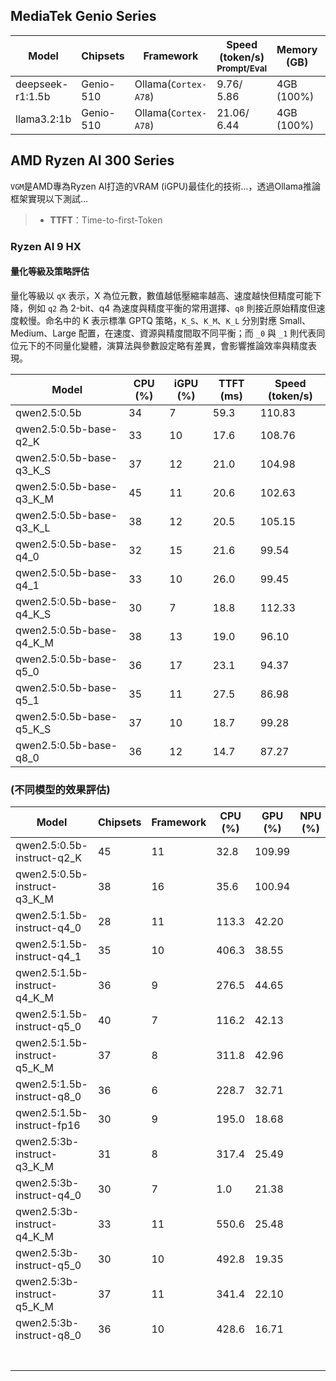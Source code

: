 ## MediaTek Genio Series
  
  | Model            |  Chipsets  |    Framework          |    Speed (token/s)<br><sub>Prompt/Eval |   Memory (GB) |  Power (Watt) |     Temp (°C)    |
  |------------------|------------|-----------------------|--------------------|---------------|---------------|------------------|
  | deepseek-r1:1.5b |  Genio-510 | Ollama(`Cortex-A78`)   |   9.76/ 5.86      | 4GB (100%)    |               |                  |
  | llama3.2:1b      |  Genio-510 | Ollama(`Cortex-A78`)   |   21.06/ 6.44     | 4GB (100%)    |               |                  |

## AMD Ryzen AI 300 Series

`VGM`是AMD專為Ryzen AI打造的VRAM (iGPU)最佳化的技術...，透過Ollama推論框架實現以下測試...


> * **TTFT**：Time-to-first-Token

### Ryzen AI 9 HX

#### 量化等級及策略評估

  量化等級以 `qX` 表示，X 為位元數，數值越低壓縮率越高、速度越快但精度可能下降，例如 `q2` 為 2-bit、q4 為速度與精度平衡的常用選擇、`q8` 則接近原始精度但速度較慢。命名中的 K 表示標準 GPTQ 策略，`K_S`、`K_M`、`K_L` 分別對應 Small、Medium、Large 配置，在速度、資源與精度間取不同平衡；而 `_0` 與 `_1` 則代表同位元下的不同量化變體，演算法與參數設定略有差異，會影響推論效率與精度表現。

| Model                         |  CPU (%) | iGPU (%) |  TTFT (ms) |  Speed (token/s)  |
|-------------------------------|----------|----------|---------------|------------|
| qwen2.5:0.5b                  |    34    |    7     |        59.3   | 110.83     |
| qwen2.5:0.5b-base-q2_K        |    33    |   10     |        17.6   | 108.76     |
| qwen2.5:0.5b-base-q3_K_S      |    37    |   12     |        21.0   | 104.98     |
| qwen2.5:0.5b-base-q3_K_M      |    45    |   11     |         20.6  | 102.63     |  
| qwen2.5:0.5b-base-q3_K_L      |    38    |   12     |        20.5   | 105.15     |
| qwen2.5:0.5b-base-q4_0        |    32    |   15     |        21.6   |  99.54     |
| qwen2.5:0.5b-base-q4_1        |    33    |   10     |        26.0   |  99.45     |
| qwen2.5:0.5b-base-q4_K_S      |    30    |    7     |         18.8  | 112.33     |
| qwen2.5:0.5b-base-q4_K_M      |    38    |   13     |        19.0   |  96.10     |
| qwen2.5:0.5b-base-q5_0        |    36    |   17     |        23.1   |  94.37     |
| qwen2.5:0.5b-base-q5_1        |    35    |   11     |        27.5   |  86.98     |
| qwen2.5:0.5b-base-q5_K_S      |    37    |   10     |        18.7   |  99.28     |
| qwen2.5:0.5b-base-q8_0        |    36    |   12     |        14.7   |  87.27     |
    
### (不同模型的效果評估)

  | Model                        |  Chipsets  |  Framework  |  CPU (%) | GPU (%) | NPU (%) |  TTFT (ms) |  Speed (token/s)  |
  |------------------------------|------------|-------------|----------|---------|---------|---------------|------------|
  | qwen2.5:0.5b-instruct-q2_K    |    45    |   11     |        32.8   | 109.99     |
  | qwen2.5:0.5b-instruct-q3_K_M  |    38    |   16     |        35.6   | 100.94     |
  | qwen2.5:1.5b-instruct-q4_0    |    28    |   11     |       113.3   |  42.20     |  
  | qwen2.5:1.5b-instruct-q4_1    |    35    |   10     |       406.3   |  38.55     |
  | qwen2.5:1.5b-instruct-q4_K_M  |    36    |    9     |       276.5   |  44.65     |
  | qwen2.5:1.5b-instruct-q5_0    |    40    |    7     |       116.2   |  42.13     |
  | qwen2.5:1.5b-instruct-q5_K_M  |    37    |    8     |       311.8   |  42.96     |
  | qwen2.5:1.5b-instruct-q8_0    |    36    |    6     |       228.7   |  32.71     |
  | qwen2.5:1.5b-instruct-fp16    |    30    |    9     |       195.0   |  18.68     |
  | qwen2.5:3b-instruct-q3_K_M    |    31    |    8     |       317.4   |  25.49     |
  | qwen2.5:3b-instruct-q4_0      |    30    |    7     |       1.0     |  21.38     |
  | qwen2.5:3b-instruct-q4_K_M    |    33    |   11     |       550.6   |  25.48     |
  | qwen2.5:3b-instruct-q5_0      |    30    |   10     |       492.8   |  19.35     |
  | qwen2.5:3b-instruct-q5_K_M    |    37    |   11     |       341.4   |  22.10     |
  | qwen2.5:3b-instruct-q8_0      |    36    |   10     |       428.6   |  16.71     |
  |   |        |        |                 |     |
  |   |        |        |                 |     |
  |   |        |        |                 |     |
  |   |        |        |                 |     |
  |   |        |        |                 |      |
  |   |        |        |                 |      |
  |   |        |        |                 |      |

